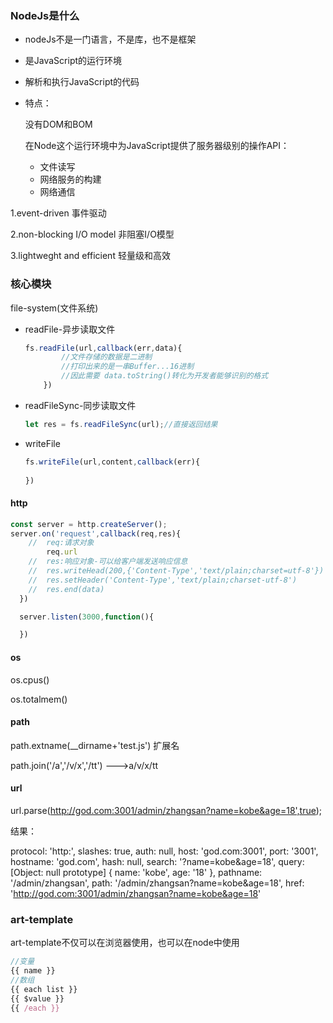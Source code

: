### NodeJs是什么

- nodeJs不是一门语言，不是库，也不是框架

- 是JavaScript的运行环境

- 解析和执行JavaScript的代码

- 特点：

  没有DOM和BOM

  在Node这个运行环境中为JavaScript提供了服务器级别的操作API：

  - 文件读写
  - 网络服务的构建
  - 网络通信

1.event-driven 事件驱动

2.non-blocking I/O model 非阻塞I/O模型

3.lightweght and efficient 轻量级和高效

### 核心模块

file-system(文件系统)

- readFile-异步读取文件

  ```javascript
  fs.readFile(url,callback(err,data){
          //文件存储的数据是二进制
          //打印出来的是一串Buffer...16进制
          //因此需要 data.toString()转化为开发者能够识别的格式
      })
  ```

- readFileSync-同步读取文件

  ```javascript
  let res = fs.readFileSync(url);//直接返回结果
  ```

- writeFile

  ```javascript
  fs.writeFile(url,content,callback(err){
  	
  })
  ```

#### http

```javascript
const server = http.createServer();
server.on('request',callback(req,res){
 	//	req:请求对象
        req.url
    //	res:响应对象-可以给客户端发送响应信息
    //  res.writeHead(200,{'Content-Type','text/plain;charset=utf-8'}) 
	//	res.setHeader('Content-Type','text/plain;charset-utf-8')
	//	res.end(data)
  })

  server.listen(3000,function(){

  })  
```

#### os

os.cpus()

os.totalmem()

#### path

path.extname(__dirname+'test.js')  扩展名

path.join('/a','/v/x','/tt')  --->a/v/x/tt

#### url

url.parse(http://god.com:3001/admin/zhangsan?name=kobe&age=18',true);

结果：

  protocol: 'http:',
  slashes: true,
  auth: null,
  host: 'god.com:3001',
  port: '3001',
  hostname: 'god.com',
  hash: null,
  search: '?name=kobe&age=18',
  query: [Object: null prototype] { name: 'kobe', age: '18' },
  pathname: '/admin/zhangsan',
  path: '/admin/zhangsan?name=kobe&age=18',
  href: 'http://god.com:3001/admin/zhangsan?name=kobe&age=18' 

### art-template

art-template不仅可以在浏览器使用，也可以在node中使用

```javascript
//变量
{{ name }}
//数组
{{ each list }}
{{ $value }}
{{ /each }}

```

